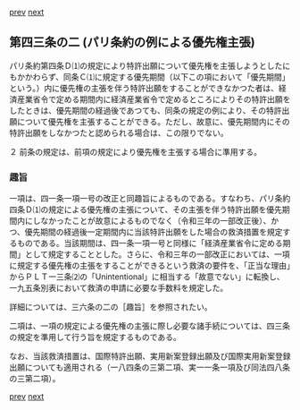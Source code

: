 [prev](/specific/markdowns/特許法/057_Mp-Ch_2-At_43.md)
[next](/specific/markdowns/特許法/059_Mp-Ch_2-At_43_3.md)
## 第四三条の二 (パリ条約の例による優先権主張)
パリ条約第四条Ｄ⑴の規定により特許出願について優先権を主張しようとしたにもかかわらず、同条Ｃ⑴に規定する優先期間（以下この項において「優先期間」という。）内に優先権の主張を伴う特許出願をすることができなかつた者は、経済産業省令で定める期間内に経済産業省令で定めるところによりその特許出願をしたときは、優先期間の経過後であつても、同条の規定の例により、その特許出願について優先権を主張することができる。ただし、故意に、優先期間内にその特許出願をしなかつたと認められる場合は、この限りでない。

２ 前条の規定は、前項の規定により優先権を主張する場合に準用する。


### 趣旨
一項は、四一条一項一号の改正と同趣旨によるものである。すなわち、パリ条約四条Ｄ⑴の規定による優先権の主張について、その主張を伴う特許出願を優先期間内にしなかったことが故意によるものでなく（令和三年の一部改正後）、かつ、優先期間の経過後一定期間内に当該特許出願をした場合の救済措置を規定するものである。当該期間は、四一条一項一号と同様に「経済産業省令に定める期間」として規定することとした。さらに、令和三年の一部改正においては、一項に規定する優先権の主張をすることができるという救済の要件を、「正当な理由」からＰＬＴ一三条⑵の「Unintentional」に相当する「故意でない」に転換し、一九五条別表において救済の申請に必要な手数料を規定した。

詳細については、三六条の二の［趣旨］を参照されたい。

二項は、一項の規定による優先権の主張に際し必要な諸手続については、四三条の規定を準用して行う旨を規定するものである。

なお、当該救済措置は、国際特許出願、実用新案登録出願及び国際実用新案登録出願についても適用される（一八四条の三第二項、実一一条一項及び同法四八条の三第二項）。


[prev](/specific/markdowns/特許法/057_Mp-Ch_2-At_43.md)
[next](/specific/markdowns/特許法/059_Mp-Ch_2-At_43_3.md)